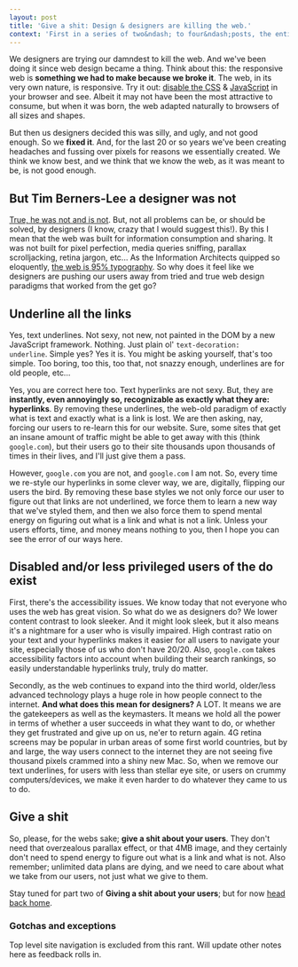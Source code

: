 ```yaml
---
layout: post
title: 'Give a shit: Design & designers are killing the web.'
context: 'First in a series of two&ndash; to four&ndash;posts, the entirety is not determined yet&hellip;'
---
```


We designers are trying our damndest to kill the web. And we've been doing it since web design became a thing. Think about this: the responsive web is **something we had to make because we broke it**. The web, in its very own nature,  is responsive. Try it out: [disable the CSS](https://developer.yahoo.com/blogs/ydn/temporarily-disable-css-testing-53538.html) & [JavaScript](http://www.alanwood.net/demos/enabling-javascript.html) in your browser and see. Albeit it may not have been the most attractive to consume, but when it was born, the web adapted naturally to browsers of all sizes and shapes.

But then us designers decided this was silly, and ugly, and not good enough. So we **fixed it**. And, for the last 20 or so years we've been creating headaches and fussing over pixels for reasons we essentially created. We think we know best, and we think that we know the web, as it was meant to be, is not good enough.

## But Tim Berners-Lee a designer was not

[True, he was not and is not](http://www.w3.org/People/Berners-Lee/). But, not all problems can be, or should be solved, by designers (I know, crazy that I would suggest this!). By this I mean that the web was built for information consumption and sharing. It was not built for pixel perfection, media queries sniffing, parallax scrolljacking, retina jargon, etc... As the Information Architects quipped so eloquently, [the web is 95% typography](https://ia.net/know-how/the-web-is-all-about-typography-period). So why does it feel like we designers are pushing our users away from tried and true web design paradigms that worked from the get go?

## Underline all the links

Yes, text underlines. Not sexy, not new, not painted in the DOM by a new JavaScript framework. Nothing. Just plain ol' <code>text-decoration: underline</code>. Simple yes? Yes it is. You might be asking yourself, that's too simple. Too boring, too this, too that, not snazzy enough, underlines are for old people, etc...

Yes, you are correct here too. Text hyperlinks are not sexy. But, they are **instantly, even annoyingly so, recognizable as exactly what they are: hyperlinks**. By removing these underlines, the web-old paradigm of exactly what is text and exactly what is a link is lost. We are then asking, nay, forcing our users to re-learn this for our website. Sure, some sites that get an insane amount of traffic might be able to get away with this (think <code>google.com</code>), but their users go to their site thousands upon thousands of times in their lives, and I'll just give them a pass.

However, <code>google.com</code> you are not, and <code>google.com</code> I am not. So, every time we re-style our hyperlinks in some clever way, we are, digitally, flipping our users the bird. By removing these base styles we not only force our user to figure out that links are not underlined, we force them to learn a new way that we've styled them, and then we also force them to spend mental energy on figuring out what is a link and what is not a link. Unless your users efforts, time, and money means nothing to you, then I hope you can see the error of our ways here.

## Disabled and/or less privileged users of the do exist

First, there's the accessibility issues. We know today that not everyone who uses the web has great vision. So what do we as designers do? We lower content contrast to look sleeker. And it might look sleek, but it also means it's a nightmare for a user who is visully impaired. High contrast ratio on your text and your hyperlinks makes it easier for all users to navigate your site, especially those of us who don't have 20/20. Also, <code>google.com</code> takes accessibility factors into account when building their search rankings, so easily understandable hyperlinks truly, truly do matter.

Secondly, as the web continues to expand into the third world, older/less advanced technology plays a huge role in how people connect to the internet. **And what does this mean for designers?** A LOT. It means we are the gatekeepers as well as the keymasters. It means we hold all the power in terms of whether a user succeeds in what they want to do, or whether they get frustrated and give up on us, ne'er to return again. 4G retina screens may be popular in urban areas of some first world countries, but by and large, the way users connect to the internet they are not seeing five thousand pixels crammed into a shiny new Mac. So, when we remove our text underlines, for users with less than stellar eye site, or users on crummy computers/devices, we make it even harder to do whatever they came to us to do.

## Give a shit

So, please, for the webs sake; **give a shit about your users**. They don't need that overzealous parallax effect, or that 4MB image, and they certainly don't need to spend energy to figure out what is a link and what is not. Also remember; unlimited data plans are dying, and we need to care about what we take from our users, not just what we give to them.

Stay tuned for part two of **Giving a shit about your users**; but for now [head back home](/).

### Gotchas and exceptions

Top level site navigation is excluded from this rant. Will update other notes here as feedback rolls in.